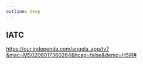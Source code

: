 ```yaml
---
outline: deep
---
```


## IATC

https://our.independa.com/angela_app/tv?&mac=MS0206017360264&hcap=false&demo=H5lR#